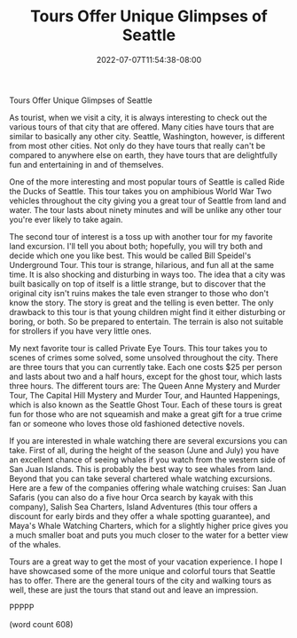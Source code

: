 ﻿---
title: "Tours Offer Unique Glimpses of Seattle"
date: 2022-07-07T11:54:38-08:00
description: "Seattle Tips for Web Success"
featured_image: "/images/Seattle.jpg"
tags: ["Seattle"]
---

Tours Offer Unique Glimpses of Seattle

As tourist, when we visit a city, it is always interesting to check out the various tours of that city that are offered. Many cities have tours that are similar to basically any other city. Seattle, Washington, however, is different from most other cities. Not only do they have tours that really can't be compared to anywhere else on earth, they have tours that are delightfully fun and entertaining in and of themselves.

One of the more interesting and most popular tours of Seattle is called Ride the Ducks of Seattle. This tour takes you on amphibious World War Two vehicles throughout the city giving you a great tour of Seattle from land and water. The tour lasts about ninety minutes and will be unlike any other tour you're ever likely to take again.

The second tour of interest is a toss up with another tour for my favorite land excursion. I'll tell you about both; hopefully, you will try both and decide which one you like best. This would be called Bill Speidel's Underground Tour. This tour is strange, hilarious, and fun all at the same time. It is also shocking and disturbing in ways too. The idea that a city was built basically on top of itself is a little strange, but to discover that the original city isn't ruins makes the tale even stranger to those who don't know the story. The story is great and the telling is even better. The only drawback to this tour is that young children might find it either disturbing or boring, or both. So be prepared to entertain. The terrain is also not suitable for strollers if you have very little ones. 

My next favorite tour is called Private Eye Tours. This tour takes you to scenes of crimes some solved, some unsolved throughout the city. There are three tours that you can currently take. Each one costs $25 per person and lasts about two and a half hours, except for the ghost tour, which lasts three hours. The different tours are: The Queen Anne Mystery and Murder Tour, The Capital Hill Mystery and Murder Tour, and Haunted Happenings, which is also known as the Seattle Ghost Tour. Each of these tours is great fun for those who are not squeamish and make a great gift for a true crime fan or someone who loves those old fashioned detective novels.

If you are interested in whale watching there are several excursions you can take. First of all, during the height of the season (June and July) you have an excellent chance of seeing whales if you watch from the western side of San Juan Islands. This is probably the best way to see whales from land. Beyond that you can take several chartered whale watching excursions. Here are a few of the companies offering whale watching cruises: San Juan Safaris (you can also do a five hour Orca search by kayak with this company), Salish Sea Charters, Island Adventures (this tour offers a discount for early birds and they offer a whale spotting guarantee), and Maya's Whale Watching Charters, which for a slightly higher price gives you a much smaller boat and puts you much closer to the water for a better view of the whales.

Tours are a great way to get the most of your vacation experience. I hope I have showcased some of the more unique and colorful tours that Seattle has to offer. There are the general tours of the city and walking tours as well, these are just the tours that stand out and leave an impression.

PPPPP

(word count 608)



